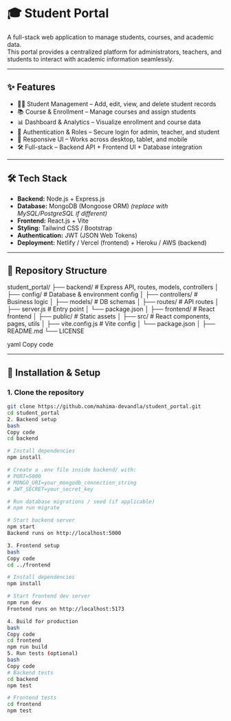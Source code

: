 # 🎓 Student Portal

A full-stack web application to manage students, courses, and academic data.  
This portal provides a centralized platform for administrators, teachers, and students to interact with academic information seamlessly.  

---

## ✨ Features
- 🧑‍🎓 Student Management – Add, edit, view, and delete student records  
- 📚 Course & Enrollment – Manage courses and assign students  
- 📊 Dashboard & Analytics – Visualize enrollment and course data  
- 🔐 Authentication & Roles – Secure login for admin, teacher, and student  
- 📱 Responsive UI – Works across desktop, tablet, and mobile  
- 🛠 Full-stack – Backend API + Frontend UI + Database integration  

---

## 🛠 Tech Stack
- **Backend:** Node.js + Express.js  
- **Database:** MongoDB (Mongoose ORM) *(replace with MySQL/PostgreSQL if different)*  
- **Frontend:** React.js + Vite  
- **Styling:** Tailwind CSS / Bootstrap  
- **Authentication:** JWT (JSON Web Tokens)  
- **Deployment:** Netlify / Vercel (frontend) + Heroku / AWS (backend)  

---

## 📂 Repository Structure
student_portal/
├── backend/ # Express API, routes, models, controllers
│ ├── config/ # Database & environment config
│ ├── controllers/ # Business logic
│ ├── models/ # DB schemas
│ ├── routes/ # API routes
│ ├── server.js # Entry point
│ └── package.json
│
├── frontend/ # React frontend
│ ├── public/ # Static assets
│ ├── src/ # React components, pages, utils
│ ├── vite.config.js # Vite config
│ └── package.json
│
├── README.md
└── LICENSE

yaml
Copy code

---

## 🔧 Installation & Setup

### 1. Clone the repository
```bash
git clone https://github.com/mahima-devandla/student_portal.git
cd student_portal
2. Backend setup
bash
Copy code
cd backend

# Install dependencies
npm install

# Create a .env file inside backend/ with:
# PORT=5000
# MONGO_URI=your_mongodb_connection_string
# JWT_SECRET=your_secret_key

# Run database migrations / seed (if applicable)
# npm run migrate

# Start backend server
npm start
Backend runs on http://localhost:5000

3. Frontend setup
bash
Copy code
cd ../frontend

# Install dependencies
npm install

# Start frontend dev server
npm run dev
Frontend runs on http://localhost:5173

4. Build for production
bash
Copy code
cd frontend
npm run build
5. Run tests (optional)
bash
Copy code
# Backend tests
cd backend
npm test

# Frontend tests
cd frontend
npm test
